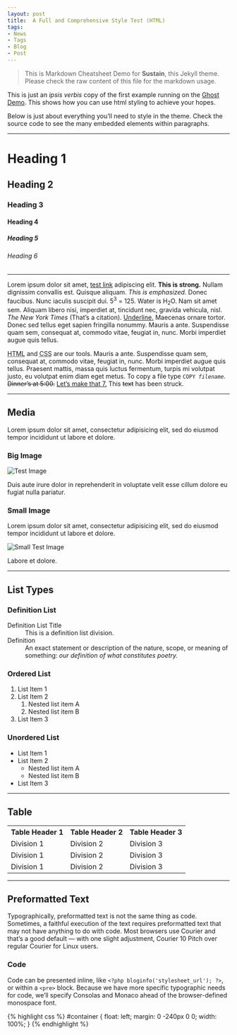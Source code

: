 ```yaml
---
layout: post
title:  A Full and Comprehensive Style Test (HTML)
tags:
- News
- Tags
- Blog
- Post
---
```


> This is Markdown Cheatsheet Demo for **Sustain**, this Jekyll theme. Please check the raw content of this file for the markdown usage.

<p>This is just an <em>ipsis verbis</em> copy of the first example running on the <a href="http://demo.ghost.io">Ghost Demo</a>. This shows how you can use html styling to achieve your hopes.</p>


<p>Below is just about everything you’ll need to style in the theme. Check the source code to see the many embedded elements within paragraphs.</p>


<hr />

<h1 id="heading1">Heading 1</h1>

<h2 id="heading2">Heading 2</h2>

<h3 id="heading3">Heading 3</h3>

<h4 id="heading4">Heading 4</h4>

<h5 id="heading5">Heading 5</h5>

<h6 id="heading6">Heading 6</h6>

<hr />

<p>Lorem ipsum dolor sit amet, <a title="test link" href="#">test link</a> adipiscing elit. <strong>This is strong.</strong> Nullam dignissim convallis est. Quisque aliquam. <em>This is emphasized.</em> Donec faucibus. Nunc iaculis suscipit dui. 5<sup>3</sup> = 125. Water is H<sub>2</sub>O. Nam sit amet sem. Aliquam libero nisi, imperdiet at, tincidunt nec, gravida vehicula, nisl. <cite>The New York Times</cite> (That’s a citation). <span style="text-decoration:underline;">Underline.</span> Maecenas ornare tortor. Donec sed tellus eget sapien fringilla nonummy. Mauris a ante. Suspendisse quam sem, consequat at, commodo vitae, feugiat in, nunc. Morbi imperdiet augue quis tellus.</p>

<p><abbr title="Hyper Text Markup Language">HTML</abbr> and <abbr title="Cascading Style Sheets">CSS</abbr> are our tools. Mauris a ante. Suspendisse quam sem, consequat at, commodo vitae, feugiat in, nunc. Morbi imperdiet augue quis tellus.  Praesent mattis, massa quis luctus fermentum, turpis mi volutpat justo, eu volutpat enim diam eget metus. To copy a file type <code>COPY <var>filename</var></code>. <del>Dinner’s at 5:00.</del> <ins>Let’s make that 7.</ins> This <span style="text-decoration:line-through;">text</span> has been struck.</p>

<hr />

<h2 id="media">Media</h2>

<p>Lorem ipsum dolor sit amet, consectetur adipisicing elit, sed do eiusmod tempor incididunt ut labore et dolore.</p>

<h3 id="bigimage">Big Image</h3>

<p><img src="http://demo.ghost.io/content/images/2014/09/testimg1.jpeg" alt="Test Image" /></p>

<p>Duis aute irure dolor in reprehenderit in voluptate velit esse cillum dolore eu fugiat nulla pariatur.</p>

<h3 id="smallimage">Small Image</h3>

<p>Lorem ipsum dolor sit amet, consectetur adipisicing elit, sed do eiusmod tempor incididunt ut labore et dolore.</p>

<p><img src="http://demo.ghost.io/content/images/2014/09/testimg2.jpg" alt="Small Test Image" /></p>

<p>Labore et dolore.</p>

<hr />

<h2 id="listtypes">List Types</h2>

<h3 id="definitionlist">Definition List</h3>

<dl>  
<dt>Definition List Title</dt>  
<dd>This is a definition list division.</dd>  
<dt>Definition</dt>  
<dd>An exact statement or description of the nature, scope, or meaning of something: <em>our definition of what constitutes poetry.</em></dd>  
</dl>

<h3 id="orderedlist">Ordered List</h3>

<ol>
<li>List Item 1  </li>
<li>List Item 2 <br />
<ol><li>Nested list item A</li>
<li>Nested list item B</li></ol></li>
<li>List Item 3</li>
</ol>

<h3 id="unorderedlist">Unordered List</h3>

<ul>
<li>List Item 1</li>
<li>List Item 2
<ul><li>Nested list item A</li>
<li>Nested list item B</li></ul></li>
<li>List Item 3</li>
</ul>

<hr />

<h2 id="table">Table</h2>

<table>  
<tbody>  
<tr>  
<th>Table Header 1</th>  
<th>Table Header 2</th>  
<th>Table Header 3</th>  
</tr>  
<tr>  
<td>Division 1</td>  
<td>Division 2</td>  
<td>Division 3</td>  
</tr>  
<tr class="even">  
<td>Division 1</td>  
<td>Division 2</td>  
<td>Division 3</td>  
</tr>  
<tr>  
<td>Division 1</td>  
<td>Division 2</td>  
<td>Division 3</td>  
</tr>  
</tbody>  
</table>

<hr />

<h2 id="preformattedtext">Preformatted Text</h2>

<p>Typographically, preformatted text is not the same thing as code. Sometimes, a faithful execution of the text requires preformatted text that may not have anything to do with code. Most browsers use Courier and that’s a good default — with one slight adjustment, Courier 10 Pitch over regular Courier for Linux users.</p>

<h3 id="code">Code</h3>

<p>Code can be presented inline, like <code>&lt;?php bloginfo('stylesheet_url'); ?&gt;</code>, or within a <code>&lt;pre&gt;</code> block. Because we have more specific typographic needs for code, we’ll specify Consolas and Monaco ahead of the browser-defined monospace font.</p>

{% highlight css %}
#container {
    float: left;
    margin: 0 -240px 0 0;
    width: 100%;
}
{% endhighlight %}
